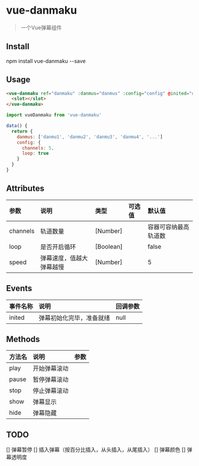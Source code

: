 # vue-danmaku

> 一个Vue弹幕组件

## Install

npm install vue-danmaku --save

## Usage

```html
<vue-danmaku ref="danmaku" :danmus="danmus" :config="config" @inited="onInit">
  <slot></slot>
</vue-danmaku>
```

```javascript
import vueDanmaku from 'vue-danmaku'

data() {
  return {
    danmus: ['danmu1', 'danmu2', 'danmu3', 'danmu4', '...']
    config: {
      channels: 5,
      loop: true
    }
  }
}

```

## Attributes

| 参数         | 说明                      | 类型           | 可选值                    | 默认值                      |
| :----------- | :----------------------- | :------------- | :----------------------- | :-------------------------- |
| channels     | 轨道数量                  |    [Number]    |                          |  容器可容纳最高轨道数         |
| loop         | 是否开启循环              |    [Boolean]   |                          |  false                      |
| speed        | 弹幕速度，值越大弹幕越慢   |    [Number]    |                          |  5                         |

## Events

| 事件名称             | 说明              | 回调参数              |
| :--------------- | :-------------- | :---------------- |
| inited   | 弹幕初始化完毕，准备就绪| null |

## Methods

| 方法名            | 说明           | 参数             |
| :--------------- | :-------------- | :-------------- |
| play             | 开始弹幕滚动     |                 |
| pause            | 暂停弹幕滚动     |                 |
| stop             | 停止弹幕滚动     |                 |
| show             | 弹幕显示         |                 |
| hide             | 弹幕隐藏         |                 |

## TODO

[] 弹幕暂停
[] 插入弹幕（按百分比插入，从头插入，从尾插入）
[] 弹幕颜色
[] 弹幕透明度